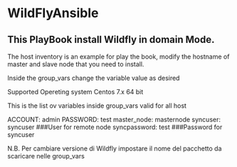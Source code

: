 # WildFlyAnsible


## This PlayBook install Wildfly in domain Mode.

The host inventory is an example for play the book, modify the hostname of master and slave node that you need to install.

Inside the group_vars change the variable value as desired

Supported Opereting system Centos 7.x 64 bit


This is the list ov variables inside group_vars valid for all host

ACCOUNT: admin
PASSWORD: test
master_node: masternode
syncuser: syncuser ###User for remote node
syncpassword: test ###Password for syncuser


N.B. Per cambiare versione di Wildfly impostare il nome del pacchetto da scaricare nelle group_vars

